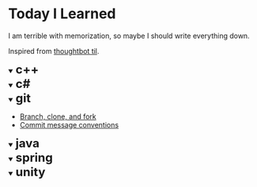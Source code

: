 # Today I Learned
I am terrible with memorization, so maybe I should write everything down.

Inspired from [thoughtbot til](https://github.com/thoughtbot/til).

<details open>
<summary> 
<b><font size="+2">c++</font></b>
</summary>


</details>


<details open>
<summary> 
<b><font size="+2">c#</font></b>
</summary>

</details>
<details open>
<summary> 
<b><font size="+2">git</font></b>
</summary>

* [Branch, clone, and fork](https://github.com/heenamkung/TIL/git/branch-clone-fork.md)
* [Commit message conventions](https://github.com/heenamkung/TIL/git/commit-message-conventions.md)

</details>

<details open>
<summary> 
<b><font size="+2">java</font></b>
</summary>


</details>


<details open>
<summary> 
<b><font size="+2">spring</font></b>
</summary>


</details>

<details open>
<summary> 
<b><font size="+2">unity</font></b>
</summary>


</details>